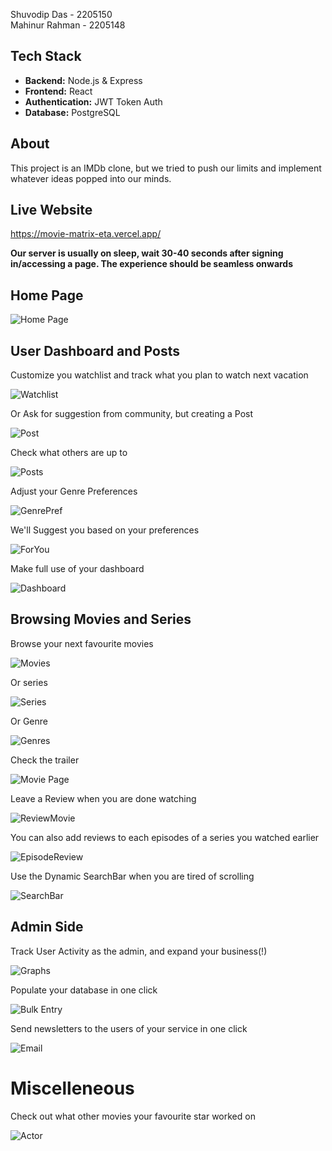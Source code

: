 Shuvodip Das - 2205150  
Mahinur Rahman - 2205148

## Tech Stack
- **Backend:** Node.js & Express
- **Frontend:** React
- **Authentication:** JWT Token Auth
- **Database:** PostgreSQL

## About
This project is an IMDb clone, but we tried to push our limits and implement whatever ideas popped into our minds.

## Live Website
https://movie-matrix-eta.vercel.app/

**Our server is usually on sleep, wait 30-40 seconds after signing in/accessing a page. The experience should be seamless onwards**

## Home Page

![Home Page](assets/Screenshot%202025-07-30%20015938.png)


## User Dashboard and Posts

Customize you watchlist and track what you plan to watch next vacation

![Watchlist](assets/Screenshot%202025-07-30%20020107.png)

Or Ask for suggestion from community, but creating a Post

![Post](assets/Screenshot%202025-07-30%20020226.png)

Check what others are up to

![Posts](assets/Screenshot%202025-07-30%20020700.png)

Adjust your Genre Preferences

![GenrePref](assets/Screenshot%202025-07-30%20020325.png)

We'll Suggest you based on your preferences

![ForYou](assets/movie-matrix-eta.vercel.app_for-you%20(1).png)

Make full use of your dashboard

![Dashboard](assets/movie-matrix-eta.vercel.app_profile_mrWhite.png)


## Browsing Movies and Series

Browse your next favourite movies

![Movies](assets/Screenshot%202025-07-30%20020549.png)

Or series

![Series](assets/Screenshot%202025-07-30%20020600.png)

Or Genre

![Genres](assets/Screenshot%202025-07-30%20020833.png)

Check the trailer

![Movie Page](assets/Screenshot%202025-07-30%20020921.png)

Leave a Review when you are done watching

![ReviewMovie](assets/Screenshot%202025-07-30%20021001.png)

You can also add reviews to each episodes of a series you watched earlier

![EpisodeReview](assets/Screenshot%202025-07-30%20021150.png)

Use the Dynamic SearchBar when you are tired of scrolling

![SearchBar](assets/Screenshot%202025-07-30%20020748.png)


## Admin Side

Track User Activity as the admin, and expand your business(!)

![Graphs](assets/Screenshot%202025-07-30%20021438.png)

Populate your database in one click

![Bulk Entry](assets/Screenshot%202025-07-30%20021515.png)

Send newsletters to the users of your service in one click

![Email](assets/Screenshot%202025-07-30%20021644.png)


# Miscelleneous

Check out what other movies your favourite star worked on

![Actor](assets/movie-matrix-eta.vercel.app_actor_10.png)


